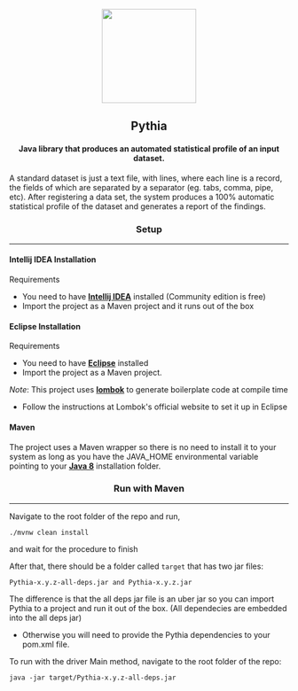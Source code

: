 <p align="center"> 
    <img height=170 src="https://cdn.discordapp.com/attachments/326432556037832704/936299117766926406/logo3.png"/> 
</p>

## <div align="center">Pythia</div>

#### <div align="center">Java library that produces an automated statistical profile of an input dataset.</div>

A standard dataset is just a text file, with lines, where each line is a record, the fields of which
are separated by a separator (eg. tabs, comma, pipe, etc).
After registering a data set, the system produces a 100% automatic statistical profile of the dataset
and generates a report of the findings.

### <div align="center">Setup</div>

---

#### Intellij IDEA Installation
Requirements
- You need to have [**Intellij IDEA**](https://www.jetbrains.com/idea/download/#section=windows) installed (Community edition is free)
- Import the project as a Maven project and it runs out of the box

#### Eclipse Installation
Requirements
- You need to have [**Eclipse**](https://www.eclipse.org/downloads/) installed
- Import the project as a Maven project.

_Note_: This project uses [**lombok**](https://projectlombok.org/) to generate boilerplate code at compile time

- Follow the instructions at Lombok's official website to set it up in Eclipse



#### Maven
The project uses a Maven wrapper so there is no need to install it to your system as long as you have the JAVA_HOME 
environmental variable pointing to your [**Java 8**](https://www.oracle.com/java/technologies/downloads/) installation folder.

### <div align="center">Run with Maven</div>

---

Navigate to the root folder of the repo and run,
~~~~
./mvnw clean install
~~~~
and wait for the procedure to finish

After that, there should be a folder called `target` that has two jar files:
~~~~
Pythia-x.y.z-all-deps.jar and Pythia-x.y.z.jar
~~~~
The difference is that the all deps jar file is an uber jar so you can import Pythia to a project and run it out of the box. (All dependecies are embedded into the all deps jar)
* Otherwise you will need to provide the Pythia dependencies to your pom.xml file.

To run with the driver Main method, navigate to the root folder of the repo:
~~~~
java -jar target/Pythia-x.y.z-all-deps.jar
~~~~